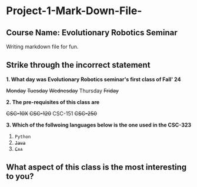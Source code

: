 # Project-1-Mark-Down-File-

## Course Name: Evolutionary Robotics Seminar 
Writing markdown file for fun.

## Strike through the incorrect statement 
**1. What day was Evolutionary Robotics seminar's first class of Fall' 24**

~~Monday~~ 
~~Tuesday~~
~~Wednesday~~ 
Thursday
~~Friday~~

**2. The pre-requisites of this class are**

~~CSC-10X~~
~~CSC-120~~
CSC-151
~~CSC-250~~

**3. Which of the follwoing languages below is the one used in the CSC-323**
1. `Python`
2. ~~`Java`~~
3. ~~`C++`~~

## What aspect of this class is the most interesting to you?



